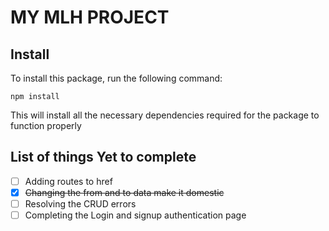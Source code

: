 # MY MLH PROJECT

## Install
To install this package, run the following command:

`npm install`

This will install all the necessary dependencies required for the package to function properly

## List of things Yet to complete

- [ ] Adding routes to href
- [X] ~~Changing the from and to data make it domestic~~
- [ ] Resolving the CRUD errors
- [ ] Completing the Login and signup authentication page
